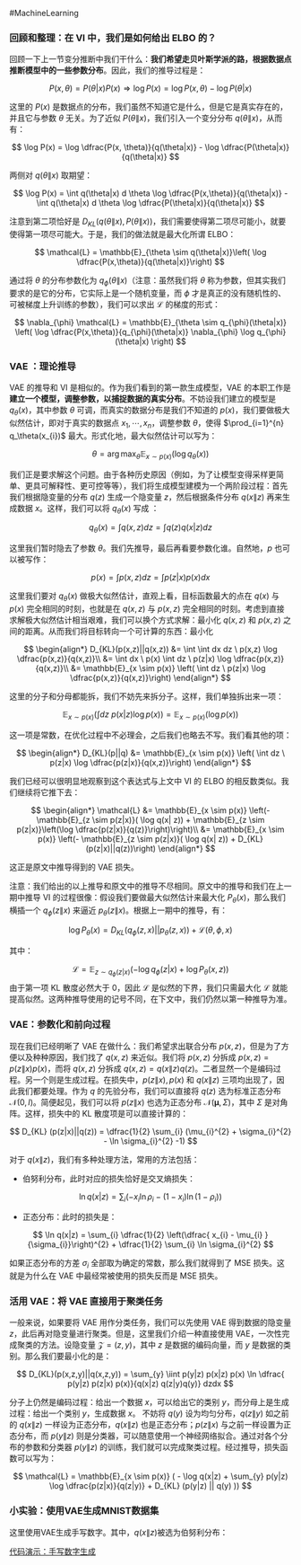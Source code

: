 #MachineLearning 

### 回顾和整理：在 VI 中，我们是如何给出 ELBO 的？
回顾一下上一节变分推断中我们干什么：**我们希望走贝叶斯学派的路，根据数据点推断模型中的一些参数分布**。因此，我们的推导过程是：

$$
P(x,\theta) = P(\theta|x) P(x) \Rightarrow  \log P(x) = \log P(x,\theta) - \log P(\theta|x)
$$

这里的 $P(x)$ 是数据点的分布，我们虽然不知道它是什么，但是它是真实存在的，并且它与参数 $\theta$ 无关。为了近似 $P(\theta\|x)$，我们引入一个变分分布 $q(\theta\|x)$，从而有：

$$
\log P(x) =  \log  \dfrac{P(x, \theta)}{q(\theta|x)} - \log  \dfrac{P(\theta|x)}{q(\theta|x)}
$$

两侧对 $q(\theta\|x)$ 取期望：

$$
\log P(x) = \int q(\theta|x) d \theta \log  \dfrac{P(x,\theta)}{q(\theta|x)}  -  \int  q(\theta|x) d \theta \log  \dfrac{P(\theta|x)}{q(\theta|x)}
$$

注意到第二项恰好是 $D_{KL}(q(\theta\|x) , P(\theta\|x))$，我们需要使得第二项尽可能小，就要使得第一项尽可能大。于是，我们的做法就是最大化所谓 ELBO：

$$
\mathcal{L} = \mathbb{E}_{\theta \sim  q(\theta|x)}\left( \log \dfrac{P(x,\theta)}{q(\theta|x)}\right) 
$$

通过将 $\theta$ 的分布参数化为 $q_{\phi}(\theta\|x)$（注意：虽然我们将 $\theta$ 称为参数，但其实我们要求的是它的分布，它实际上是一个随机变量，而 $\phi$ 才是真正的没有随机性的、可被梯度上升训练的参数），我们可以求出 $\mathcal{L}$ 的梯度的形式：

$$
\nabla_{\phi} \mathcal{L} = \mathbb{E}_{\theta \sim q_{\phi}(\theta|x)}  \left( \log \dfrac{P(x,\theta)}{q_{\phi}(\theta|x)} \nabla_{\phi} \log  q_{\phi}(\theta|x) \right) 
$$

### VAE ：理论推导

VAE 的推导和 VI 是相似的。作为我们看到的第一款生成模型，VAE 的本职工作是**建立一个模型，调整参数，以捕捉数据的真实分布**。不妨设我们建立的模型是 $q_{\theta}(x)$，其中参数 $\theta$ 可调，而真实的数据分布是我们不知道的 $p(x)$，我们要做极大似然估计，即对于真实的数据点 $x_{1},\cdots ,x_{n}$，调整参数 $\theta$，使得 $\prod_{i=1}^{n}  q_\theta(x_{i})$ 最大。形式化地，最大似然估计可以写为：

$$
\theta  = \arg\max_{\theta}\mathbb{E}_{x \sim  p(x)} (\log q_\theta(x))
$$

我们正是要求解这个问题。由于各种历史原因（例如，为了让模型变得采样更简单、更具可解释性、更可控等等），我们将生成模型建模为一个两阶段过程：首先我们根据隐变量的分布 $q(z)$ 生成一个隐变量 $z$，然后根据条件分布 $q(x\|z)$ 再来生成数据 $x$。这样，我们可以将 $q_{\theta}(x)$ 写成 ：

$$
q_{\theta}(x)= \int  q(x,z) dz = \int q(z) q(x|z) dz  
$$

这里我们暂时隐去了参数 $\theta$。我们先推导，最后再看要参数化谁。自然地，$p$ 也可以被写作：

$$
p(x) = \int p(x,z) dz   = \int p(z|x) p(x) dx 
$$

这里我们要对 $q_\theta(x)$ 做极大似然估计，直观上看，目标函数最大的点在 $q(x)$ 与 $p(x)$ 完全相同的时刻，也就是在 $q(x,z)$ 与 $p(x,z)$ 完全相同的时刻。考虑到直接求解极大似然估计相当艰难，我们可以换个方式求解：最小化 $q(x,z)$ 和 $p(x,z)$ 之间的距离。从而我们将目标转向一个可计算的东西：最小化

$$
\begin{align*}
D_{KL}(p(x,z)||q(x,z)) &=  \int \int dx dz \ p(x,z)  \log  \dfrac{p(x,z)}{q(x,z)}\\
&= \int dx \ p(x) \int dz \ p(z|x)  \log  \dfrac{p(x,z)}{q(x,z)}\\
&= \mathbb{E}_{x \sim p(x)} \left( \int  dz  \ p(z|x)  \log  \dfrac{p(x,z)}{q(x,z)}\right)
\end{align*}
$$

这里的分子和分母都能拆，我们不妨先来拆分子。这样，我们单独拆出来一项：

$$
\mathbb{E}_{x \sim  p(x)} \left( \int dz  \ p(x|z)  \log p(x)\right)  = \mathbb{E}_{x \sim p(x) }( \log p(x))
$$

这一项是常数，在优化过程中不必理会，之后我们也略去不写。我们看其他的项：

$$
\begin{align*}
D_{KL}(p||q) &= \mathbb{E}_{x \sim p(x)} \left( \int dz \ p(z|x) \log \dfrac{p(z|x)}{q(x,z)}\right)  
\end{align*}
$$

我们已经可以很明显地观察到这个表达式与上文中 VI 的 ELBO 的相反数类似。我们继续将它推下去：

$$
\begin{align*}
\mathcal{L} &= \mathbb{E}_{x \sim p(x)} \left(- \mathbb{E}_{z \sim p(z|x)}( \log q(x| z)) + \mathbb{E}_{z \sim p(z|x)}\left(\log \dfrac{p(z|x)}{q(z)}\right)\right)\\
&= \mathbb{E}_{x \sim p(x)} \left(- \mathbb{E}_{z \sim p(z|x)}( \log q(x| z)) + D_{KL}(p(z|x)||q(z))\right)
\end{align*}
$$

这正是原文中推导得到的 VAE 损失。

注意：我们给出的以上推导和原文中的推导不尽相同。原文中的推导和我们在上一期中推导 VI 的过程很像：假设我们要做最大似然估计来最大化 $P_{\theta}(x)$，那么我们横插一个 $q_{\phi}(z\|x)$ 来逼近 $p_\theta(z\|x)$。根据上一期中的推导，有：

$$
\log P_{\theta}(x)= D_{KL} (q_{\phi}(z,x)  ||p_\theta(z,x)) + \mathcal{L}(\theta,\phi ,x)
$$

其中：

$$
\mathcal{L} = \mathbb{E}_{z \sim q_{\phi}(z|x) } ( - \log q_{\phi}(z|x)+ \log P_\theta(x,z))
$$
由于第一项 KL 散度必然大于 0，因此 $\mathcal{L}$ 是似然的下界，我们只需最大化 $\mathcal{L}$ 就能提高似然。这两种推导使用的记号不同，在下文中，我们仍然以第一种推导为准。

### VAE：参数化和前向过程
现在我们已经明晰了 VAE 在做什么：我们希望求出联合分布 $p(x,z)$，但是为了方便以及种种原因，我们找了 $q(x,z)$ 来近似。我们将 $p(x,z)$ 分拆成 $p (x, z)  = p (z\|x) p (x)$，而将 $q(x,z)$ 分拆成 $q (x, z) = q(x\|z)q(z)$。二者显然一个是编码过程。另一个则是生成过程。在损失中，$p(z\|x),p(x)$ 和 $q(x\|z)$ 三项均出现了，因此我们都要处理。作为 $q$ 的先验分布，我们可以直接将 $q(z)$ 选为标准正态分布 $\mathcal{N}(0,I)$。简便起见，我们可以将 $p(z\|x)$ 也选为正态分布 $\mathcal{N}(\boldsymbol{\mu}, \Sigma)$，其中 $\Sigma$ 是对角阵。这样，损失中的 KL 散度项是可以直接计算的：

$$
D_{KL} (p(z|x)||q(z)) = \dfrac{1}{2}  \sum_{i}  (\mu_{i}^{2} + \sigma_{i}^{2} - \ln  \sigma_{i}^{2} -1)  
$$

对于 $q(x\|z)$，我们有多种处理方法，常用的方法包括：

- 伯努利分布，此时对应的损失恰好是交叉熵损失：

$$
\ln q(x|z) = \sum_{i} (- x_{i} \ln \rho_{i}  - (1  - x_{i}) \ln (1 - \rho_{i})) 
$$

- 正态分布：此时的损失是：

$$
\ln q(x|z) = \sum_{i} \dfrac{1}{2} \left(\dfrac{ x_{i} - \mu_{i} }{\sigma_{i}}\right)^{2} + \dfrac{1}{2} \sum_{i} \ln \sigma_{i}^{2} 
$$

如果正态分布的方差 $\sigma_{i}$ 全部取为确定的常数，那么我们就得到了 MSE 损失。这就是为什么在 VAE 中最经常被使用的损失反而是 MSE 损失。

### 活用 VAE：将 VAE 直接用于聚类任务

一般来说，如果要将 VAE 用作分类任务，我们可以先使用 VAE 得到数据的隐变量 $z$，此后再对隐变量进行聚类。但是，这里我们介绍一种直接使用 VAE，一次性完成聚类的方法。设隐变量 $\mathcal{Z} = (z,y)$，其中 $z$ 是数据的编码向量，而 $y$ 是数据的类别。那么我们要最小化的是：

$$
D_{KL}(p(x,z,y)||q(x,z,y)) = \sum_{y} \iint  p(y|z) p(x|z) p(x) \ln \dfrac{ p(y|z) p(z|x) p(x)}{q(x|z) q(z|y)q(y)} dzdx 
$$

分子上仍然是编码过程：给出一个数据 $x$，可以给出它的类别 $y$，而分母上是生成过程：给出一个类别 $y$，生成数据 $x$。
不妨将 $q(y)$ 设为均匀分布，$q(z\|y)$ 如之前的 $q(x\|z)$ 一样设为正态分布，$q(x\|z)$ 也是正态分布；$p(z\|x)$ 与之前一样设置为正态分布，而 $p(y\|z)$ 则是分类器，可以随意使用一个神经网络拟合。通过对各个分布的参数和分类器 $p(y\|z)$ 的训练，我们就可以完成聚类过程。经过推导，损失函数可以写为：

$$
\mathcal{L} = \mathbb{E}_{x \sim p(x)} ( - \log q(x|z) + \sum_{y} p(y|z) \log \dfrac{p(z|x)}{q(z|y)} + D_{KL} (p(y|z) || q(y) ))
$$

### 小实验：使用VAE生成MNIST数据集

这里使用VAE生成手写数字。其中，$q(x\|z)$被选为伯努利分布：

[代码演示：手写数字生成](https://zeroovector.github.io/blogs/attached_code/VAE_MNIST.ipynb)
